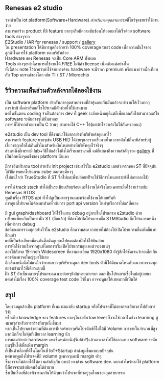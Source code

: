 ﻿Renesas e2 studio
-----
วางตัวเป็น iot platform(Software+Hardware) *สำหรับภาคอุตสาหกรรม*ที่โชว์จุดขายว่าใช้งานง่าย  
สามารถสร้าง product ที่มี feature ยากๆหรือมีความซับซ้อนให้ออกมาได้เร็วด้วย software tools ต่างๆจาก  
E2Studio / IAR for renesas / support / [gallery](https://www.renesas.com/en-us/products/synergy/gallery.html)  
ใน presentation ได้มีการพูดถึงด้วยว่า 100% coverage test code 
เพื่อความมั่นใจของลูกค้าในการใช้ platform ของบริษัทด้วย  
Hardware ของ Renesas จะเป็น Core ARM ทั้งหมด  
Tools ต่างๆเหล่านี้สามารถใช้งานได้ *FREE* ไม่มีค่า license เพิ่มเติมแต่อย่างใด  
ทั้งนี้้ต้อง note ไว้ด้วยว่าค่าใช้จ่ายทางด้าน hardware จะมีราคา premium หรือแพงกว่าเมื่อเทียบกับ Top แบรนด์ของโลก เช่น TI / ST / Microchip  
  
  
รีวิวความเห็นส่วนตัวหลังจากได้ลองใช้งาน
------
เป็น software platform สำหรับภาคอุตสาหกรรมที่ถ้าคุ้นเคยกับมันแล้วจะทำงานได้เร็วมากๆ  
การ init ตั้งค่าหรือแก้ไขโปรเจคมีตัวช่วยให้ใช้งานมาก  
แต่ในขั้นตอน coding จำเป็นต้องการ dev ที่ geek ระดับหนึ่งอยู่ดีแต่ก็เพื่อแลกกับให้สามารถแก้ไข software ระดับล่างๆได้นั่นแหละ  
ภาษาที่ใช้จากตัวอย่างเป็น C ล้วนๆ สามารถใช้ C++ ได้(แต่เข้าใจว่าเค้าไม่ใช้กันหรอกนะ)  
  
e2studio เป็น dev tool ที่ดีงามน่าใช้มากอย่างที่บริษัทเค้าคุยเอาไว้  
สามารถทำ feature ยากๆเช่น USB HID ได้ง่ายๆและรวดเร็วภายในเวลาหลักไม่กี่นาทีสำหรับผู้เชี่ยวชาญหรือไม่เกินชั่วโมงสำหรับผือใหม่อย่างที่บริษัทคุยไว้จริงๆ  
ส่วนหนึ่งก็เพราะมี lab+วิธีให้แล้วไงถึงได้เร็วมากขนาดนี้ แต่ก็แสดงถึงความสำคัญของ [gallery](https://www.renesas.com/en-us/products/synergy/gallery.html) ที่เป็นอีกหนึ่งจุดแข็งของ platform นั่นเอง  
  
มีการอินทริเกรด tool สำหรับ init project เข้ามาไว้ใน e2studio เลยต่างจากของ ST ที่ปัจจุบันใช้วิธีการแยกโปรแกรม cube ออกมาเดี่ยวๆ  
(ไม่แน่ใจว่า TrueStudio ที่ ST ซื้อไปและพึ่งปล่อยฟรีจะใช้วิธีการไหนเพราะยังไม่เคยลองใช้)  

การไล่ track stack ทำได้เป็นระเบียบเรียบร้อยและใช้งานได้จริงโดยเฉพาะเมื่อใช้งานร่วมกับ Renesas RTOS  
พูดถึงเรื่อง RTOS api ทั่วไปดูเป็นมาตรฐานและพร้อมใช้งานได้เลยทันที  
การดูแลโปรเจคไม่ต้องมาปวดหัวกับการ port api version ใหม่ๆหรือการไล่แก้บั๊คเอง  
  
มี gui graph/dashboard ให้ใช้ในงาน debug อยู่ภายในโปรแกรม e2studio ด้วย  
เปรียบเทียบกับเป็นทางฝั่ง ST (อีกแล้ว) ที่ต้องไปเปิดโปรแกรมชื่อ STMStudio อีกโปรแกรมหนึ่งเพื่อทำการ debug  
ข้อดีของการรวมทุกอย่างไว้ใน e2studio คือความสะดวกสบายไม่ต้องไปเปิดโปรแกรมอื่นเพิ่มขึ้นมาอีกแล้ว  
แต่ก็เป็นข้อเสียเหมือนกันคือมันดูเยอะไปหมดต้องฝึกใช้ให้ชินก่อน  
การหัดใช้งานเริ่มจากศูนย์โดยการเริ่มเปิดโปรแกรมลุยเองน่าจะงงแน่ๆ  
ลองใช้กับจอ 15-inch Widescreen ที่ความละเอียด 1920x1080 ยังรู้สึกได้ชัดเจนว่าจอเล็กเกิน ควรต้องหาจอใหญ่ๆมาใช้เลย  
อีกเรื่องหนึ่งคือไม่แน่ใจว่าระยะยาวๆบริษัทจะดูแล dev tools ตัวนี้ได้ดีขนาดไหนกับแนวทางรวมทุกอย่างเข้ามาไว้ที่เดียวแบบนี้  
ฝั่ง ST ยังเห็นหลายๆโปรแกรมเฉพาะย่อยๆยังล้มหายตายจาก ออกเป็นโปรแกรมชื่อใหม่อยู่เลยนะ  
แต่เค้าโม้เรื่อง 100% coverage test code ไว้นี่นา อาจจะดูแลได้เทพมากก็เป็นได้   
  
สรุป  
-----  
โดยรวมดูแล้วเป็น platform ที่เหมาะกมากับ startup หรือโปรเจคที่ไม่อยากจะเสียเวลาไปกับการวิจัย  
หรือเก็บ knowledge ของ features ยากๆในระดับ low level ซึงจะใช้เวลาในช่วง learning สูงมากๆสำหรับการสร้างทีมๆหนึ่งขึ้นมา  
หากเป็นโปรเจคเร่งด่วนที่ต้องการฟีเจอร์ยากๆหรือโปรดักซ์ที่ไม่ได้มี Volumn การขายในจำนวนที่สูงมากนักก็จะไม่คุ้มที่เสียเวลา learning นัก  
การยอมจ่ายค่า hardware แพงขึ้นหน่อยนึง(รึเปล่า?)แล้วเอาเวลาไปใช้ออกแบบ software ระดับบนๆขึ้นไปเพื่อเพิ่ม margin  
ก็เป็นตัวเลือกที่ดีในโลกในที่ IoT+Startup กำลังบูมขึ้นมาแบบปัจจุบัน  
แต่หากพูดถึงโปรเจคที่มี volumn สูงมากๆและมี margin ต่ำๆ  
ซึ่งอาจจะไม่ค่อยได้ให้ความสำคัญกับ cost ทางด้าน software dev. มากเท่าไหร่หากใช้ platform นี้ก็อาจจะแข่งกับคนอื่นได้ลำบาก  
ซึ่งเป็นเรื่องที่ต้องพิจารณากันให้ดีๆนะว่าโปรเจคที่ทำอยู่จุดไหนของอุตสาหกรรม    

